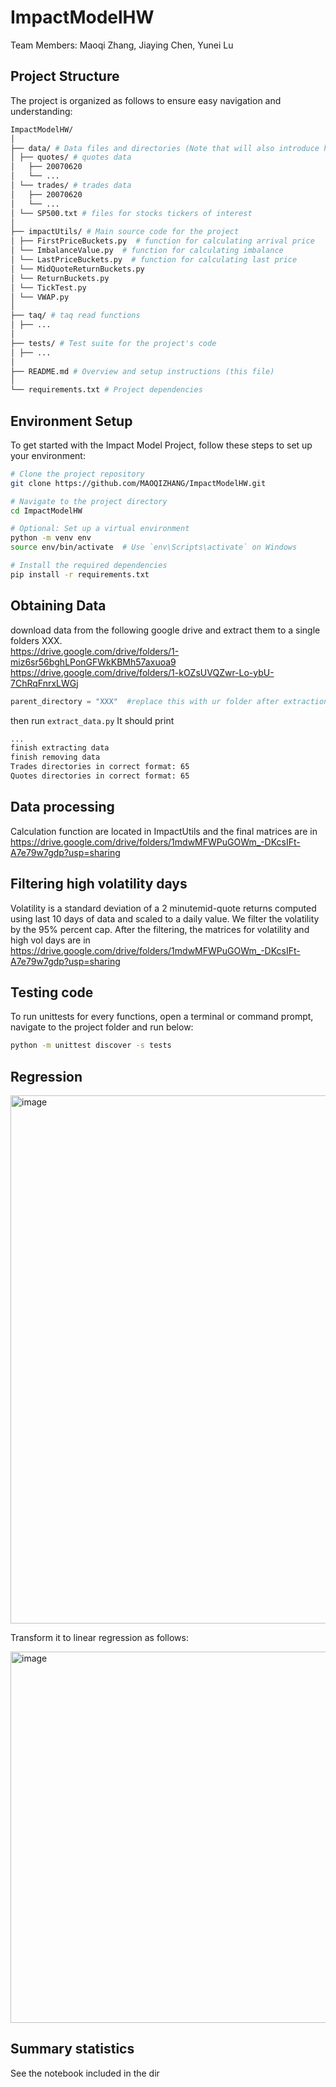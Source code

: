 # ImpactModelHW
Team Members:
Maoqi Zhang, Jiaying Chen, Yunei Lu  

## Project Structure
The project is organized as follows to ensure easy navigation and understanding:
```bash
ImpactModelHW/  
│  
├── data/ # Data files and directories (Note that will also introduce how the data is downloaded in section 1.2)  
│ ├── quotes/ # quotes data
│   ├── 20070620
│   └── ...
│ └── trades/ # trades data
│   ├── 20070620
│   └── ...
│ └── SP500.txt # files for stocks tickers of interest  
│  
├── impactUtils/ # Main source code for the project  
│ ├── FirstPriceBuckets.py  # function for calculating arrival price
│ └── ImbalanceValue.py  # function for calculating imbalance
│ └── LastPriceBuckets.py  # function for calculating last price
│ └── MidQuoteReturnBuckets.py  
│ └── ReturnBuckets.py  
│ └── TickTest.py  
│ └── VWAP.py  
│
├── taq/ # taq read functions  
│ ├── ... 
│  
├── tests/ # Test suite for the project's code  
│ ├── ...  
│  
├── README.md # Overview and setup instructions (this file)  
│  
└── requirements.txt # Project dependencies  
```

## Environment Setup

To get started with the Impact Model Project, follow these steps to set up your environment:

```bash
# Clone the project repository
git clone https://github.com/MAOQIZHANG/ImpactModelHW.git

# Navigate to the project directory
cd ImpactModelHW

# Optional: Set up a virtual environment
python -m venv env
source env/bin/activate  # Use `env\Scripts\activate` on Windows

# Install the required dependencies
pip install -r requirements.txt
```
## Obtaining Data
download data from the following google drive and extract them to a single folders XXX.  
https://drive.google.com/drive/folders/1-miz6sr56bghLPonGFWkKBMh57axuoa9  
https://drive.google.com/drive/folders/1-kOZsUVQZwr-Lo-ybU-7ChRqFnrxLWGj  

```python
parent_directory = "XXX"  #replace this with ur folder after extraction
```
then run `extract_data.py`
It should print 
```bash
...
finish extracting data
finish removing data
Trades directories in correct format: 65
Quotes directories in correct format: 65
```
## Data processing
Calculation function are located in ImpactUtils and the final matrices are in 
https://drive.google.com/drive/folders/1mdwMFWPuGOWm_-DKcsIFt-A7e79w7gdp?usp=sharing  

## Filtering high volatility days
Volatility is a standard deviation of a 2 minutemid-quote returns computed using last 10 days of data and scaled to a daily value. 
We filter the volatility by the 95% percent cap.
After the filtering, the matrices for volatility and high vol days are in  
https://drive.google.com/drive/folders/1mdwMFWPuGOWm_-DKcsIFt-A7e79w7gdp?usp=sharing  

## Testing code 
To run unittests for every functions, open a terminal or command prompt, navigate to the project folder and run below:
```bash
python -m unittest discover -s tests
```
## Regression
<img width="845" alt="image" src="https://github.com/MAOQIZHANG/ImpactModelHW/assets/67251502/b0b0e6bb-92f6-4ff3-ada0-3c4f11c6582f">  

Transform it to linear regression as follows:   

<img width="594" alt="image" src="https://github.com/MAOQIZHANG/ImpactModelHW/assets/67251502/f817e84b-676d-4400-9812-d6692fe1f9a4">


## Summary statistics
See the notebook included in the dir



